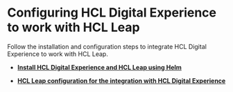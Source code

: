 # Configuring HCL Digital Experience to work with HCL Leap

Follow the installation and configuration steps to integrate HCL Digital Experience to work with HCL Leap.

-   **[Install HCL Digital Experience and HCL Leap using Helm](../leap/installation/)**  

-   **[HCL Leap configuration for the integration with HCL Digital Experience](../leap/configuration/)**  

